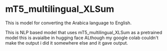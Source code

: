 # mT5_multilingual_XLSum
This is model for converting the Arabica language to English. 

This is NLP based model that uses mT5_multilingual_XLSum as a pretrained model this is avaialbe in hugging face
ALthough my google colab couldn't make the output i did it somewhere else and it gave output.
